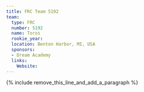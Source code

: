 ```yaml
---
title: FRC Team 5192
team:
  type: FRC
  number: 5192
  name: Toros
  rookie_year:
  location: Benton Harbor, MI, USA
  sponsors:
  - Dream Academy
  links:
    Website:
---
```


{% include remove_this_line_and_add_a_paragraph %}